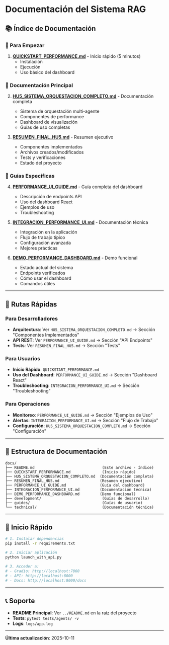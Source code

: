 # Documentación del Sistema RAG

## 📚 Índice de Documentación

### 🚀 Para Empezar
1. **[QUICKSTART_PERFORMANCE.md](QUICKSTART_PERFORMANCE.md)** - Inicio rápido (5 minutos)
   - Instalación
   - Ejecución
   - Uso básico del dashboard

### 📖 Documentación Principal
2. **[HU5_SISTEMA_ORQUESTACION_COMPLETO.md](HU5_SISTEMA_ORQUESTACION_COMPLETO.md)** - Documentación completa
   - Sistema de orquestación multi-agente
   - Componentes de performance
   - Dashboard de visualización
   - Guías de uso completas

3. **[RESUMEN_FINAL_HU5.md](RESUMEN_FINAL_HU5.md)** - Resumen ejecutivo
   - Componentes implementados
   - Archivos creados/modificados
   - Tests y verificaciones
   - Estado del proyecto

### 🎯 Guías Específicas
4. **[PERFORMANCE_UI_GUIDE.md](PERFORMANCE_UI_GUIDE.md)** - Guía completa del dashboard
   - Descripción de endpoints API
   - Uso del dashboard React
   - Ejemplos de uso
   - Troubleshooting

5. **[INTEGRACION_PERFORMANCE_UI.md](INTEGRACION_PERFORMANCE_UI.md)** - Documentación técnica
   - Integración en la aplicación
   - Flujo de trabajo típico
   - Configuración avanzada
   - Mejores prácticas

6. **[DEMO_PERFORMANCE_DASHBOARD.md](DEMO_PERFORMANCE_DASHBOARD.md)** - Demo funcional
   - Estado actual del sistema
   - Endpoints verificados
   - Cómo usar el dashboard
   - Comandos útiles

---

## 🎯 Rutas Rápidas

### Para Desarrolladores
- **Arquitectura**: Ver `HU5_SISTEMA_ORQUESTACION_COMPLETO.md` → Sección "Componentes Implementados"
- **API REST**: Ver `PERFORMANCE_UI_GUIDE.md` → Sección "API Endpoints"
- **Tests**: Ver `RESUMEN_FINAL_HU5.md` → Sección "Tests"

### Para Usuarios
- **Inicio Rápido**: `QUICKSTART_PERFORMANCE.md`
- **Uso del Dashboard**: `PERFORMANCE_UI_GUIDE.md` → Sección "Dashboard React"
- **Troubleshooting**: `INTEGRACION_PERFORMANCE_UI.md` → Sección "Troubleshooting"

### Para Operaciones
- **Monitoreo**: `PERFORMANCE_UI_GUIDE.md` → Sección "Ejemplos de Uso"
- **Alertas**: `INTEGRACION_PERFORMANCE_UI.md` → Sección "Flujo de Trabajo"
- **Configuración**: `HU5_SISTEMA_ORQUESTACION_COMPLETO.md` → Sección "Configuración"

---

## 📂 Estructura de Documentación

```
docs/
├── README.md                              (Este archivo - Índice)
├── QUICKSTART_PERFORMANCE.md              (Inicio rápido)
├── HU5_SISTEMA_ORQUESTACION_COMPLETO.md  (Documentación completa)
├── RESUMEN_FINAL_HU5.md                  (Resumen ejecutivo)
├── PERFORMANCE_UI_GUIDE.md               (Guía del dashboard)
├── INTEGRACION_PERFORMANCE_UI.md         (Documentación técnica)
├── DEMO_PERFORMANCE_DASHBOARD.md         (Demo funcional)
├── development/                           (Guías de desarrollo)
├── guides/                                (Guías de usuario)
└── technical/                             (Documentación técnica)
```

---

## 🚀 Inicio Rápido

```bash
# 1. Instalar dependencias
pip install -r requirements.txt

# 2. Iniciar aplicación
python launch_with_api.py

# 3. Acceder a:
# - Gradio: http://localhost:7860
# - API: http://localhost:8000
# - Docs: http://localhost:8000/docs
```

---

## 📞 Soporte

- **README Principal**: Ver `../README.md` en la raíz del proyecto
- **Tests**: `pytest tests/agents/ -v`
- **Logs**: `logs/app.log`

---

**Última actualización**: 2025-10-11

